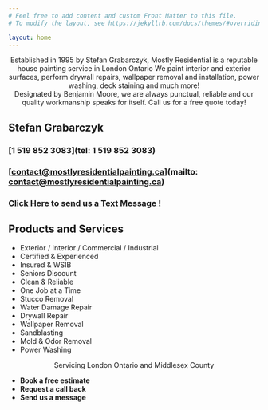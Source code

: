 ```yaml
---
# Feel free to add content and custom Front Matter to this file.
# To modify the layout, see https://jekyllrb.com/docs/themes/#overriding-theme-defaults

layout: home
---
```


<center>
Established in 1995 by Stefan Grabarczyk, Mostly Residential is a reputable house painting service in London Ontario We paint interior and exterior surfaces, perform drywall repairs, wallpaper removal and installation, power washing, deck staining and much more!
</center>


<center>
Designated by Benjamin Moore, we are always punctual, reliable and our quality workmanship speaks for itself. Call us for a free quote today!
</center>

Stefan Grabarczyk
-----------------


### [1 519 852 3083](tel: 1 519 852 3083)


### [contact@mostlyresidentialpainting.ca](mailto: contact@mostlyresidentialpainting.ca)


### [Click Here to send us a Text Message !](sms:15198523083)



Products and Services
---------------------


*   Exterior / Interior / Commercial / Industrial
*   Certified & Experienced
*   Insured & WSIB
*   Seniors Discount
*   Clean & Reliable
*   One Job at a Time
*   Stucco Removal
*   Water Damage Repair
*   Drywall Repair
*   Wallpaper Removal
*   Sandblasting
*   Mold & Odor Removal
*   Power Washing

<center>
Servicing London Ontario and Middlesex County
</center>


*   **Book a free estimate**
*   **Request a call back**
*   **Send us a message**

